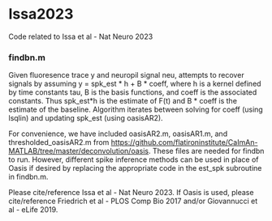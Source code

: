 # Issa2023
Code related to Issa et al - Nat Neuro 2023

### findbn.m
Given fluoresence trace y and neuropil signal neu, attempts to recover signals by assuming y = spk_est * h + B * coeff, where h is a kernel defined by time constants tau, B is the basis functions, and coeff is the associated constants. Thus spk_est*h is the estimate of F(t) and B * coeff is the estimate of the baseline. Algorithm iterates between solving for coeff (using lsqlin) and updating spk_est (using oasisAR2).

For convenience, we have included oasisAR2.m, oasisAR1.m, and thresholded_oasisAR2.m from https://github.com/flatironinstitute/CaImAn-MATLAB/tree/master/deconvolution/oasis. These files are needed for findbn to run. However, different spike inference methods can be used in place of Oasis if desired by replacing the appropriate code in the est_spk subroutine in findbn.m.

Please cite/reference Issa et al - Nat Neuro 2023.
If Oasis is used, please cite/reference Friedrich et al - PLOS Comp Bio 2017 and/or Giovannucci et al - eLife 2019.
